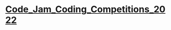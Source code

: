 <h1> <a href ="https://codingcompetitions.withgoogle.com/codejam/round/0000000000876ff1"> Code_Jam_Coding_Competitions_2022 </a> </h1>
